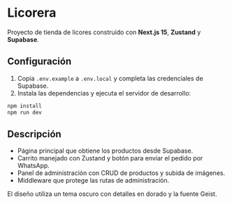 # Licorera

Proyecto de tienda de licores construido con **Next.js 15**, **Zustand** y **Supabase**.

## Configuración

1. Copia `.env.example` a `.env.local` y completa las credenciales de Supabase.
2. Instala las dependencias y ejecuta el servidor de desarrollo:

```bash
npm install
npm run dev
```

## Descripción

- Página principal que obtiene los productos desde Supabase.
- Carrito manejado con Zustand y botón para enviar el pedido por WhatsApp.
- Panel de administración con CRUD de productos y subida de imágenes.
- Middleware que protege las rutas de administración.

El diseño utiliza un tema oscuro con detalles en dorado y la fuente Geist.

